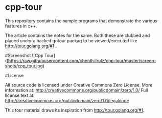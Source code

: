 cpp-tour
========

This repository contains the sample programs that demonstrate the various features in c++.

The article contains the notes for the same. Both these are clubbed and placed under a hacked gotour packag to be viewed/executed like http://tour.golang.org/#1 .

#Screenshot
![Cpp Tour] (]https://raw.githubusercontent.com/chenthillrulz/cpp-tour/master/screen-shots/cpp_tour.jpg)


#License

All source code is licensed under Creative Commons Zero License.
More information at:    http://creativecommons.org/publicdomain/zero/1.0/
Full license text at:   http://creativecommons.org/publicdomain/zero/1.0/legalcode

This tour material draws its inspiration from http://tour.golang.org/#1.
